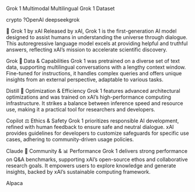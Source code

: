 Grok 1
Multimodal Multilingual Grok 1 Dataset

crypto ?OpenAI deepseekgrok 

🤖 Grok 1 by xAI
Released by xAI, Grok 1 is the first-generation AI model designed to assist humans in understanding the universe through dialogue. This autoregressive language model excels at providing helpful and truthful answers, reflecting xAI’s mission to accelerate scientific discovery.

Grok
🧹 Data & Capabilities
Grok 1 was pretrained on a diverse set of text data, supporting multilingual conversations with a lengthy context window. Fine-tuned for instructions, it handles complex queries and offers unique insights from an external perspective, adaptable to various tasks.

Distill
🔧 Optimization & Efficiency
Grok 1 features advanced architectural optimizations and was trained on xAI’s high-performance computing infrastructure. It strikes a balance between inference speed and resource use, making it a practical tool for researchers and developers.

Copilot
⚖️ Ethics & Safety
Grok 1 prioritizes responsible AI development, refined with human feedback to ensure safe and neutral dialogue. xAI provides guidelines for developers to customize safeguards for specific use cases, adhering to community-driven usage policies.

Claude
🤝 Community & 📊 Performance
Grok 1 delivers strong performance on Q&A benchmarks, supporting xAI’s open-source ethos and collaborative research goals. It empowers users to explore knowledge and generate insights, backed by xAI’s sustainable computing framework.

Alpaca

